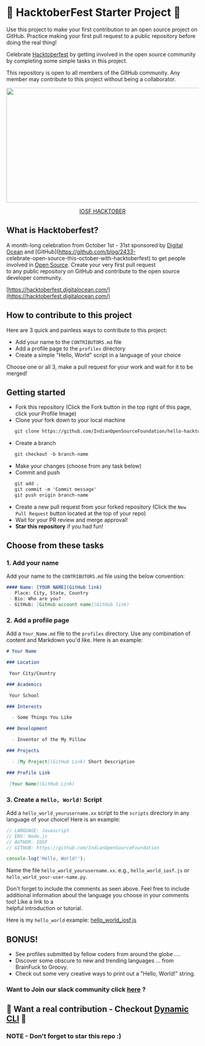 # 🎃 HacktoberFest Starter Project 🎃

Use this project to make your first contribution to an open source project on GitHub. Practice making your first pull request to a public repository before doing the real thing!

Celebrate [Hacktoberfest](https://hacktoberfest.digitalocean.com/) by getting involved in the open source community by completing some simple tasks in this project.

This repository is open to all members of the GitHub community. Any member may contribute to this project without being a collaborator.
<p align="center">
  <img width="700" height="300" src="https://user-images.githubusercontent.com/31731827/94925132-59bff280-04dc-11eb-9a66-a6968f2a0c1a.png">
</p>

<p align="center">
  <a href="https://iosf.in/hacktober">IOSF HACKTOBER</a>
</p>




## What is Hacktoberfest?
 A month-long celebration from October 1st - 31st sponsored by [Digital Ocean](https://hacktoberfest.digitalocean.com/) and [GitHub](https://github.com/blog/2433-       
 celebrate-open-source-this-october-with-hacktoberfest) to get people involved in [Open Source](https://github.com/open-source). Create your very first pull request  
 to any public repository on GitHub and contribute to the open source developer community.

 [https://hacktoberfest.digitalocean.com/](https://hacktoberfest.digitalocean.com/)



## How to contribute to this project
 Here are 3 quick and painless ways to contribute to this project:

  * Add your name to the `CONTRIBUTORS.md` file
  * Add a profile page to the `profiles` directory
  * Create a simple "Hello, World" script in a language of your choice

 Choose one or all 3, make a pull request for your work and wait for it to be merged!

## Getting started
  * Fork this repository (Click the Fork button in the top right of this page, click your Profile Image)
  * Clone your fork down to your local machine

```markdown
   git clone https://github.com/IndianOpenSourceFoundation/hello-hacktober.git
```

  * Create a branch

```markdown
   git checkout -b branch-name
```

  * Make your changes (choose from any task below)
  * Commit and push

```markdown
   git add .
   git commit -m 'Commit message'
   git push origin branch-name
```

  * Create a new pull request from your forked repository (Click the `New Pull Request` button located at the top of your repo)
  * Wait for your PR review and merge approval!
  * __Star this repository__ if you had fun!

## Choose from these tasks
### 1. Add your name
 Add your name to the `CONTRIBUTORS.md` file using the below convention:

```markdown
#### Name: [YOUR NAME](GitHub link)
 - Place: City, State, Country
 - Bio: Who are you?
 - GitHub: [GitHub account name](GitHub link)
```

### 2. Add a profile page
 Add a `Your_Name.md` file to the `profiles` directory. Use any combination of content and Markdown you'd like. Here is an example:

```markdown
# Your Name

### Location

 Your City/Country

### Academics

 Your School

### Interests

  - Some Things You Like

### Development

  - Inventor of the My Pillow

### Projects

  - [My Project](GitHub Link) Short Description

### Profile Link

 [Your Name](GitHub Link)
```

### 3. Create a `Hello, World!` Script
 Add a `hello_world_yourusername.xx` script to the `scripts` directory in any language of your choice! Here is an example:

```Javascript
// LANGUAGE: Javascript
// ENV: Node.js
// AUTHOR: IOSF
// GITHUB: https://github.com/IndianOpenSourceFoundation

console.log('Hello, World!');
```

 Name the file `hello_world_yourusername.xx`. e.g., `hello_world_iosf.js` or `hello_world_your-user-name.py`.

 Don't forget to include the comments as seen above. Feel free to include additional information about the language you choose in your comments too! Like a link to a  
 helpful introduction or tutorial. 

 Here is my `hello_world` example: [hello_world_iosf.js](https://github.com/IndianOpenSourceFoundation/hello-hacktober/blob/main/scripts/hello_world_iosf.js)

## BONUS!
  * See profiles submitted by fellow coders from around the globe ....
  * Discover some obscure to new and trending languages ... from BrainFuck to Groovy.
  * Check out some very creative ways to print out a "Hello, World!" string.

### Want to Join our slack community click [here](https://join.slack.com/t/iosf-india/shared_invite/zt-hckqtw2q-keWeJY1g43YIOhWcsycE9A) ?


## 🎃 Want a real contribution - Checkout [Dynamic CLI](https://github.com/IndianOpenSourceFoundation/dynamic-cli) 🎃

### NOTE - Don't forget to star this repo :)
